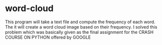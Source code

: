 # word-cloud
This program will take a text file and compute the frequency of each word. The it will create a word cloud image based on their frequency. 
I solved this problem which was basically given as  the final assignment for the CRASH COURSE ON PYTHON offered by GOOGLE
